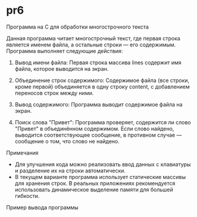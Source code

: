 # pr6

Программа на C для обработки многострочного текста

Данная программа читает многострочный текст, где первая строка является именем файла, а остальные строки — его содержимым. Программа выполняет следующие действия:

1. Вывод имени файла: Первая строка массива lines содержит имя файла, которое выводится на экран.
   
2. Объединение строк содержимого: Содержимое файла (все строки, кроме первой) объединяется в одну строку content, с добавлением переносов строк между ними.

3. Вывод содержимого: Программа выводит содержимое файла на экран.

4. Поиск слова "Привет": Программа проверяет, содержится ли слово "Привет" в объединённом содержимом. Если слово найдено, выводится соответствующее сообщение, в противном случае — сообщение о том, что слово не найдено.

Примечания

- Для улучшения кода можно реализовать ввод данных с клавиатуры и разделение их на строки автоматически.
- В текущем варианте программа использует статические массивы для хранения строк. В реальных приложениях рекомендуется использовать динамическое выделение памяти для большей гибкости.

Пример вывода программы

